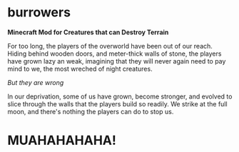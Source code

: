 burrowers
=========

**Minecraft Mod for Creatures that can Destroy Terrain**

For too long, the players of the overworld have been out of our reach.  Hiding behind wooden doors, and meter-thick walls of stone, the players have grown lazy an weak, imagining that they will never again need to pay mind to we, the most wreched of night creatures.

*But they are wrong*

In our deprivation, some of us have grown, become stronger, and evolved to slice through the walls that the players build so readily.  We strike at the full moon, and there's nothing the players can do to stop us.

MUAHAHAHAHA!
============
